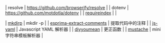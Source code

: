 | resolve | https://github.com/browserify/resolve |
| dotenv | https://github.com/motdotla/dotenv |
| [requireindex](https://github.com/stephenhandley/requireindex) | |

| [mkdirp](https://github.com/substack/node-mkdirp) | mkdir -p |
| [esprima-extract-comments](esprima-extract-comments) | 提取代码中的注释 |
| [js-yaml](https://github.com/nodeca/js-yaml) | Javascript YAML 解析器 |
| [diyyoumean](https://github.com/dcporter/didyoumean.js) | 更正函数 |
| [mustache](https://github.com/janl/mustache.js) | mini 字符串模板解析器 |
